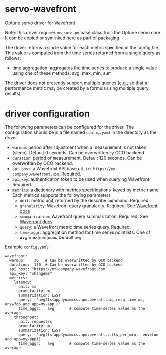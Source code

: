 # servo-wavefront
Optune servo driver for Wavefront

Note: this driver requires `measure.py` base class from the Optune servo core. It can be copied or symlinked here as part of packaging

The driver returns a single value for each metric specified in the config file.  This value is computed from the time series returned from a single query as follows:

* time aggregation:  aggregates the time series to produce a single value using one of these methods:  avg, max, min, sum

The driver does not presently support multiple queries (e.g., so that a performance metric may be created by a formula using multiple query results).

# driver configuration

The following parameters can be configured for the driver. The configuration should be in a file named `config.yaml` in the directory as the driver.

* `warmup`:  period after adjustment when a measurement is not taken (sleep). Default 0 seconds. Can be overwritten by OCO backend
* `duration`:  period of measurement.  Default 120 seconds. Can be overwritten by OCO backend.
* `api_host`: a Wavefront API base url, i.e. `https://my-company.wavefront.com`. Required.
* `api_key`: authentication token to be used when querying Wavefront. Required.
* `metrics`: a dictionary with metrics specifications, keyed by metric name. Each metrics supports the following parameters:
    * `unit`: metric unit, returned by the describe command. Required.
    * `granularity`: Wavefront query granularity. Required. See [Wavefront docs](https://github.com/wavefrontHQ/python-client/blob/master/docs/QueryApi.md#query_api)
    * `summarization`: Wavefront query summarization. Required. See [Wavefront docs](https://github.com/wavefrontHQ/python-client/blob/master/docs/QueryApi.md#query_api)
    * `query`: a Wavefront metric time series query. Required.
    * `time_aggr`:  aggregation method for time series pointlists. One of avg|max|min|sum.  Default `avg`.

Example `config.yaml`:

```
wavefront:
  warmup:    30   # Can be overwritted by OCO backend
  duration:  130  # Can be overwritted by OCO backend
  api_host: "https://my-company.wavefront.com"
  api_key: "changeme"
  metrics:
    latency:
      unit: ms
      granularity: m
      summarization: LAST
      query:  'avg(ts(appdynamics.apm.overall.avg_resp_time_ms, env=foo and app=my-app))'
      time_aggr:   avg       # compute time-series value as the average
    throughput:
      unit: request/s
      granularity: m
      summarization: LAST
      query:  'avg(ts(appdynamics.apm.overall.calls_per_min,  env=foo and app=my-app))'
      time_aggr:   avg       # compute time-series value as the average

```

